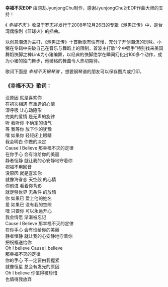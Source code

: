 

**幸福不灭EOP** 由网友JyunjongChu制作，感谢JyunjongChu对EOP作曲大师的支持！

《 _幸福不灭_ 》收录于罗志祥发行于2008年12月26日的专辑《潮男正传》中，是台湾偶像剧《篮球火》的插曲。

以创意潮流为主打，《潮男正传》十首新歌有快有慢，充分了开创潮流的玩味。小猪在专辑中突破自己在音乐与舞蹈上的限制，首波主打歌“个中强手”特别找来美国舞蹈快脚之神Link为小猪编舞，以经典的快脚绝学在瞬间幻化出100多个动作，成为小猪的独门舞步，他破格的舞曲令人热切期待。

歌词下面是 _幸福不灭钢琴谱_ ，想要钢琴谱的朋友可以保存图片或打印。

### 《幸福不灭》歌词：

没原因 就是喜欢你  
在初次相遇 有重逢的心情  
深呼吸 让心动隐形  
完美的爱情 是无声的旋律  
听 我听你 不确定的语气  
等 我等你 放下你的犹豫  
嘿 如果你 轻轻闭上眼睛  
我会明白 你做的决定  
Cause I Believe 那幸福不灭的定律  
在你手心 会有谁给你的美丽  
静者恒静 就让我的心安静地守着你  
祝福不用回音  
没原因 就是喜欢你  
就像海眷恋 天空般 的心情  
你前进 看着你背影  
就足够世界 无条件 的放晴  
你 如果已 爱上他的姓名  
爱 如果已 没有我的空隙  
嘿 只要你 可以永远开心  
我会情愿 渐渐被忘记  
Cause I Believe 那幸福不灭的定律  
在你手心 会有谁给你的美丽  
静者恒静 就让我的心安静地守着你  
把祝福送给你  
Oh I believe Cause I believe  
那幸福不灭的定律  
你的手心 不一定要由我握紧  
就像恒星 总会有发光的原因  
Oh I believe 你值得被珍惜  
也值得我放弃

